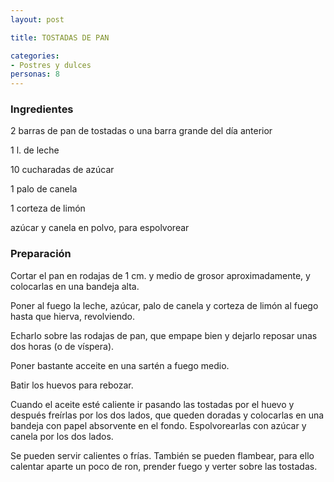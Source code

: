 ```yaml
---
layout: post

title: TOSTADAS DE PAN

categories:
- Postres y dulces
personas: 8 
---
```

<h3>Ingredientes</h3>
2 barras de pan de tostadas o una barra grande del día anterior

1 l. de leche

10 cucharadas de azúcar

1 palo de canela

1 corteza de limón

azúcar y canela en polvo, para espolvorear

<h3>Preparación</h3>
Cortar el pan en rodajas de 1 cm. y medio de grosor aproximadamente, y colocarlas en una bandeja alta.

Poner al fuego la leche, azúcar, palo de canela y corteza de limón al fuego hasta que hierva, revolviendo.

Echarlo sobre las rodajas de pan, que empape bien y dejarlo reposar unas dos horas (o de víspera).

Poner bastante acceite en una sartén a fuego medio.

Batir los huevos para rebozar.

Cuando el aceite esté caliente ir pasando las tostadas por el huevo y después freírlas por los dos lados, que queden doradas y colocarlas en una bandeja con papel absorvente en el fondo.           Espolvorearlas con azúcar y canela por los dos lados.

Se pueden servir calientes o frías. También se pueden flambear, para ello calentar aparte un poco de ron, prender fuego y verter sobre las tostadas.